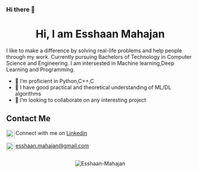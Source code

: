 ### Hi there 👋
<h1 align="center">Hi, I am Esshaan Mahajan</h1>
I like to make a difference by solving real-life problems and help people through my work.
Currently pursuing Bachelors of Technology in Computer Science and Engineering.
I am intersested in Machine learning,Deep Learning and Programming.

- 🔭 I’m proficient in Python,C++,C
- 🌱 I have good practical and theoretical understanding of ML/DL algorithms
- 👯 I’m looking to collaborate on any interesting project

## Contact Me

<img align="left" alt="Esshaan's LinkdeIn" width="22px" src="https://cdn.jsdelivr.net/npm/simple-icons@v3/icons/linkedin.svg" /> Connect with me on [Linkedin](https://www.linkedin.com/in/esshaan-mahajan/) <br><br>
<img align="left" alt="Esshaan's Mail" width="22px" src="https://cdn.jsdelivr.net/npm/simple-icons@3.7.0/icons/gmail.svg" /> esshaan.mahajan@gmail.com
<br><br>
<p align="center"><img align="center" src="https://github-readme-stats.vercel.app/api?username=Esshaan-Mahajan&show_icons=true&theme=tokyonight&border_radius=10" alt="Esshaan-Mahajan" /></p>
